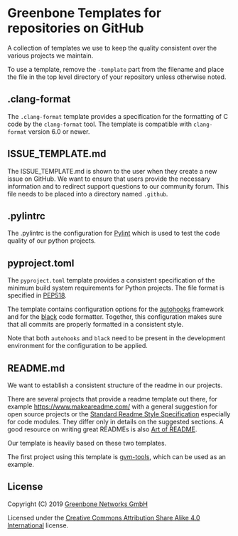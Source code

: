 # Greenbone Templates for repositories on GitHub

A collection of templates we use to keep the quality consistent over the various projects we maintain.

To use a template, remove the `-template` part from the filename and place the
file in the top level directory of your repository unless otherwise noted.

## .clang-format

The `.clang-format` template provides a specification for the formatting of C
code by the `clang-format` tool. The template is compatible with `clang-format`
version 6.0 or newer.

## ISSUE_TEMPLATE.md

The ISSUE_TEMPLATE.md is shown to the user when they create a new issue on
GitHub. We want to ensure that users provide the necessary information and to
redirect support questions to our community forum. This file needs to be placed
into a directory named `.github`.

## .pylintrc

The .pylintrc is the configuration for [Pylint](https://www.pylint.org/) which is used to test the code quality of our python projects.

## pyproject.toml

The `pyproject.toml` template provides a consistent specification of the minimum
build system requirements for Python projects. The file format is specified in
[PEP518](https://www.python.org/dev/peps/pep-0518/).

The template contains configuration options for the
[autohooks](https://github.com/bjoernricks/autohooks) framework and for the
[black](https://github.com/ambv/black) code formatter. Together, this
configuration makes sure that all commits are properly formatted in a consistent
style.

Note that both `autohooks` and `black` need to be present in the development
environment for the configuration to be applied.

## README.md

We want to establish a consistent structure of the readme in our projects.

There are several projects that provide a readme template out there, for example https://www.makeareadme.com/ with a general suggestion for open source projects or the [Standard Readme Style Specification](https://github.com/RichardLitt/standard-readme) especially for code modules. They differ only in details on the suggested sections. A good resource on writing great READMEs is also [Art of README](https://github.com/noffle/art-of-readme).

Our template is heavily based on these two templates.

The first project using this template is [gvm-tools](https://github.com/greenbone/gvm-tools#readme), which can be used as an example.

## License

Copyright (C) 2019 [Greenbone Networks GmbH](https://www.greenbone.net/)

Licensed under the [Creative Commons Attribution Share Alike 4.0 International](LICENSE) license.
